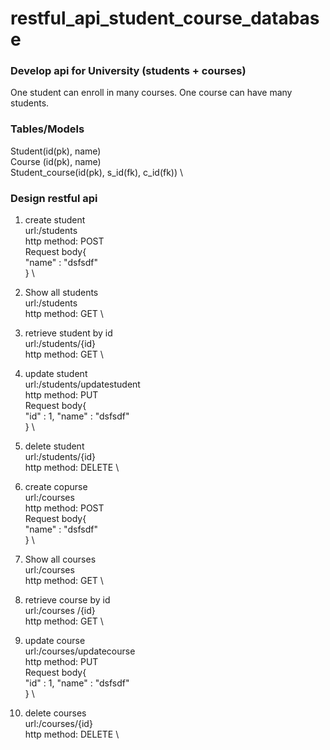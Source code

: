 # restful_api_student_course_database

### Develop api for University (students + courses)
One student can enroll in many courses.
One course can have many students.

### Tables/Models
Student(id(pk), name)  \
Course (id(pk), name)  \
Student_course(id(pk), s_id(fk), c_id(fk))  \

### Design restful api
1. create student      \
   url:/students \
   http method: POST \
   Request body{          \
      "name" : "dsfsdf"         \
   }            \
   
2. Show all students       \
   url:/students \
   http method: GET \
   
3. retrieve student by id      \
   url:/students/{id} \
   http method: GET \
   
4. update student    \
   url:/students/updatestudent \
   http method: PUT \
   Request body{          \
      "id" : 1,
      "name" : "dsfsdf"         \
   }            \
5. delete student       \
   url:/students/{id} \
   http method: DELETE \
   
6. create copurse      \
   url:/courses \
   http method: POST \
   Request body{          \
      "name" : "dsfsdf"         \
   }            \
   
2. Show all courses       \
   url:/courses  \
   http method: GET \
   
3. retrieve course by id      \
   url:/courses /{id} \
   http method: GET \
   
4. update course     \
   url:/courses/updatecourse    \
   http method: PUT \
   Request body{          \
      "id" : 1,
      "name" : "dsfsdf"         \
   }            \
5. delete courses        \
   url:/courses/{id} \
   http method: DELETE \
